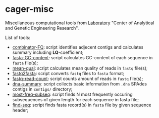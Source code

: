 # cager-misc

Miscellaneous computational tools from [Laboratory](http://mbio.bas-net.by/en/ob-institute/struktura-instituta/cagii/) "Center of Analytical and Genetic Engineering Research".

List of tools:
- [combinator-FQ](https://www.github.com/masikol/cager-misc/wiki/combinator-FQ): script identifies adjecent contigs and calculates summary including **LQ**-coefficient;
- [fasta-GC-content](https://www.github.com/masikol/cager-misc/wiki/fasta-GC-content): script calculates GC-content of each sequence in `fasta` file(s);
- [mean-qual](https://www.github.com/masikol/cager-misc/wiki/mean-qual): script calculates mean quality of reads in `fastq` file(s);
- [fastq2fasta](https://www.github.com/masikol/cager-misc/wiki/fastq2fasta): script converts `fastq` files to `fasta` format;
- [fastq-read-count](https://www.github.com/masikol/cager-misc/wiki/fastq-read-count): script counts amount of reads in `fastq` file(s);
- [dna-summary](https://www.github.com/masikol/cager-misc/wiki/dna-summary): script collects basic information from `.dna` SPAdes contigs in `contigs/` directory;
- [most-freq-subseq](https://www.github.com/masikol/cager-misc/wiki/most-freq-subseq): script finds N most frequently occuring subsequenсes of given length for each sequence in fasta file;
- [find-seq](https://www.github.com/masikol/cager-misc/wiki/most-freq-subseq): script finds fasta record(s) in `fasta` file by given sequence header;